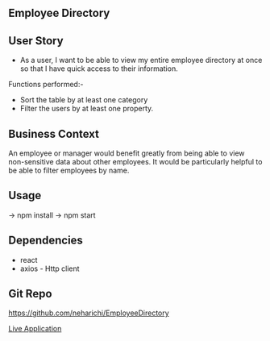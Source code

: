 ## Employee Directory

## User Story
* As a user, I want to be able to view my entire employee directory at once so that I have quick access to their information.

Functions performed:-
  * Sort the table by at least one category
  * Filter the users by at least one property.

## Business Context
An employee or manager would benefit greatly from being able to view non-sensitive data about other employees. It would be particularly helpful to be able to filter employees by name.

## Usage
-> npm install
-> npm start

## Dependencies
- react
- axios - Http client

## Git Repo
https://github.com/neharichi/EmployeeDirectory

[Live Application](https://still-basin-99529.herokuapp.com/)
